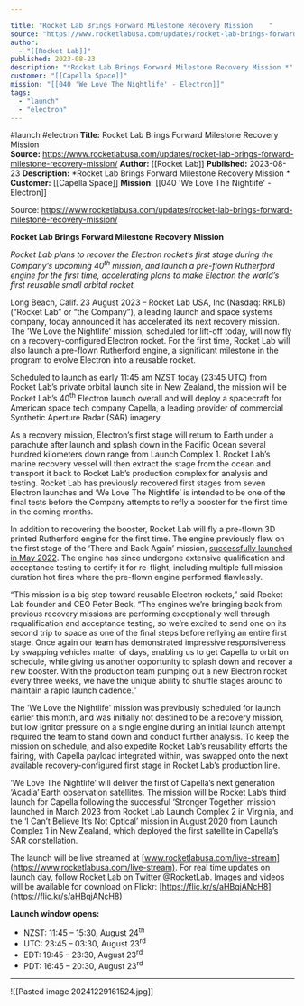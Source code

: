 ```yaml
---

title: "Rocket Lab Brings Forward Milestone Recovery Mission    "
source: "https://www.rocketlabusa.com/updates/rocket-lab-brings-forward-milestone-recovery-mission/"
author:
  - "[[Rocket Lab]]"
published: 2023-08-23
description: "*Rocket Lab Brings Forward Milestone Recovery Mission *"
customer: "[[Capella Space]]"
mission: "[[040 'We Love The Nightlife' - Electron]]"
tags:
  - "launch"
  - "electron"
---
```


#launch #electron
**Title:** Rocket Lab Brings Forward Milestone Recovery Mission    
**Source:** https://www.rocketlabusa.com/updates/rocket-lab-brings-forward-milestone-recovery-mission/
**Author:** [[Rocket Lab]]
**Published:** 2023-08-23
**Description:** *Rocket Lab Brings Forward Milestone Recovery Mission *
**Customer:** [[Capella Space]]
**Mission:** [[040 'We Love The Nightlife' - Electron]]

Source: https://www.rocketlabusa.com/updates/rocket-lab-brings-forward-milestone-recovery-mission/

**Rocket Lab Brings Forward Milestone Recovery Mission**   

*Rocket Lab plans to recover the Electron rocket’s first stage during the Company’s upcoming 40<sup>th</sup> mission, and launch a pre-flown Rutherford engine for the first time, accelerating plans to make Electron the world’s first reusable small orbital rocket.*

Long Beach, Calif. 23 August 2023 – Rocket Lab USA, Inc (Nasdaq: RKLB) (“Rocket Lab” or “the Company”), a leading launch and space systems company, today announced it has accelerated its next recovery mission. The 'We Love the Nightlife' mission, scheduled for lift-off today, will now fly on a recovery-configured Electron rocket. For the first time, Rocket Lab will also launch a pre-flown Rutherford engine, a significant milestone in the program to evolve Electron into a reusable rocket.

Scheduled to launch as early 11:45 am NZST today (23:45 UTC) from Rocket Lab’s private orbital launch site in New Zealand, the mission will be Rocket Lab’s 40<sup>th</sup> Electron launch overall and will deploy a spacecraft for American space tech company Capella, a leading provider of commercial Synthetic Aperture Radar (SAR) imagery.

As a recovery mission, Electron’s first stage will return to Earth under a parachute after launch and splash down in the Pacific Ocean several hundred kilometers down range from Launch Complex 1. Rocket Lab’s marine recovery vessel will then extract the stage from the ocean and transport it back to Rocket Lab’s production complex for analysis and testing. Rocket Lab has previously recovered first stages from seven Electron launches and ‘We Love The Nightlife’ is intended to be one of the final tests before the Company attempts to refly a booster for the first time in the coming months.

In addition to recovering the booster, Rocket Lab will fly a pre-flown 3D printed Rutherford engine for the first time. The engine previously flew on the first stage of the ‘There and Back Again’ mission, [successfully launched in May 2022](https://www.youtube.com/live/6nODVPGHQcc?feature=share). The engine has since undergone extensive qualification and acceptance testing to certify it for re-flight, including multiple full mission duration hot fires where the pre-flown engine performed flawlessly.

“This mission is a big step toward reusable Electron rockets,” said Rocket Lab founder and CEO Peter Beck. “The engines we’re bringing back from previous recovery missions are performing exceptionally well through requalification and acceptance testing, so we’re excited to send one on its second trip to space as one of the final steps before reflying an entire first stage. Once again our team has demonstrated impressive responsiveness by swapping vehicles matter of days, enabling us to get Capella to orbit on schedule, while giving us another opportunity to splash down and recover a new booster. With the production team pumping out a new Electron rocket every three weeks, we have the unique ability to shuffle stages around to maintain a rapid launch cadence.”

The 'We Love the Nightlife' mission was previously scheduled for launch earlier this month, and was initially not destined to be a recovery mission, but low ignitor pressure on a single engine during an initial launch attempt required the team to stand down and conduct further analysis. To keep the mission on schedule, and also expedite Rocket Lab’s reusability efforts the fairing, with Capella payload integrated within, was swapped onto the next available recovery-configured first stage in Rocket Lab’s production line.  

‘We Love The Nightlife’ will deliver the first of Capella’s next generation ‘Acadia’ Earth observation satellites. The mission will be Rocket Lab’s third launch for Capella following the successful ‘Stronger Together’ mission launched in March 2023 from Rocket Lab Launch Complex 2 in Virginia, and the ‘I Can’t Believe It’s Not Optical’ mission in August 2020 from Launch Complex 1 in New Zealand, which deployed the first satellite in Capella’s SAR constellation.

The launch will be live streamed at [www.rocketlabusa.com/live-stream](https://www.rocketlabusa.com/live-stream). For real time updates on launch day, follow Rocket Lab on Twitter @RocketLab. Images and videos will be available for download on Flickr: [https://flic.kr/s/aHBqjANcH8](https://flic.kr/s/aHBqjANcH8)

**Launch window opens:**

- NZST: 11:45 – 15:30, August 24<sup>th</sup>
- UTC: 23:45 – 03:30, August 23<sup>rd</sup>
- EDT: 19:45 – 23:30, August 23<sup>rd</sup>
- PDT: 16:45 – 20:30, August 23<sup>rd</sup>

---

![[Pasted image 20241229161524.jpg]]
